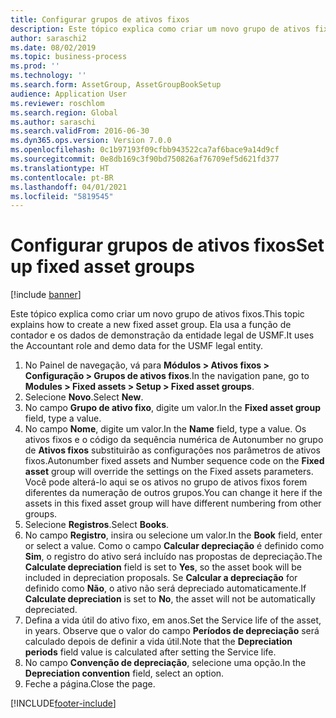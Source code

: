 ```yaml
---
title: Configurar grupos de ativos fixos
description: Este tópico explica como criar um novo grupo de ativos fixos.
author: saraschi2
ms.date: 08/02/2019
ms.topic: business-process
ms.prod: ''
ms.technology: ''
ms.search.form: AssetGroup, AssetGroupBookSetup
audience: Application User
ms.reviewer: roschlom
ms.search.region: Global
ms.author: saraschi
ms.search.validFrom: 2016-06-30
ms.dyn365.ops.version: Version 7.0.0
ms.openlocfilehash: 0c1b97193f09cfbb943522ca7af6bace9a14d9cf
ms.sourcegitcommit: 0e8db169c3f90bd750826af76709ef5d621fd377
ms.translationtype: HT
ms.contentlocale: pt-BR
ms.lasthandoff: 04/01/2021
ms.locfileid: "5819545"
---
```

# <a name="set-up-fixed-asset-groups"></a><span data-ttu-id="bbed9-103">Configurar grupos de ativos fixos</span><span class="sxs-lookup"><span data-stu-id="bbed9-103">Set up fixed asset groups</span></span>

[!include [banner](../../includes/banner.md)]

<span data-ttu-id="bbed9-104">Este tópico explica como criar um novo grupo de ativos fixos.</span><span class="sxs-lookup"><span data-stu-id="bbed9-104">This topic explains how to create a new fixed asset group.</span></span> <span data-ttu-id="bbed9-105">Ela usa a função de contador e os dados de demonstração da entidade legal de USMF.</span><span class="sxs-lookup"><span data-stu-id="bbed9-105">It uses the Accountant role and demo data for the USMF legal entity.</span></span>

1. <span data-ttu-id="bbed9-106">No Painel de navegação, vá para **Módulos > Ativos fixos > Configuração > Grupos de ativos fixos**.</span><span class="sxs-lookup"><span data-stu-id="bbed9-106">In the navigation pane, go to **Modules > Fixed assets > Setup > Fixed asset groups**.</span></span>
2. <span data-ttu-id="bbed9-107">Selecione **Novo**.</span><span class="sxs-lookup"><span data-stu-id="bbed9-107">Select **New**.</span></span>
3. <span data-ttu-id="bbed9-108">No campo **Grupo de ativo fixo**, digite um valor.</span><span class="sxs-lookup"><span data-stu-id="bbed9-108">In the **Fixed asset group** field, type a value.</span></span>
4. <span data-ttu-id="bbed9-109">No campo **Nome**, digite um valor.</span><span class="sxs-lookup"><span data-stu-id="bbed9-109">In the **Name** field, type a value.</span></span> <span data-ttu-id="bbed9-110">Os ativos fixos e o código da sequência numérica de Autonumber no grupo de **Ativos fixos** substituirão as configurações nos parâmetros de ativos fixos.</span><span class="sxs-lookup"><span data-stu-id="bbed9-110">Autonumber fixed assets and Number sequence code on the **Fixed asset** group will override the settings on the Fixed assets parameters.</span></span> <span data-ttu-id="bbed9-111">Você pode alterá-lo aqui se os ativos no grupo de ativos fixos forem diferentes da numeração de outros grupos.</span><span class="sxs-lookup"><span data-stu-id="bbed9-111">You can change it here if the assets in this fixed asset group will have different numbering from other groups.</span></span>  
5. <span data-ttu-id="bbed9-112">Selecione **Registros**.</span><span class="sxs-lookup"><span data-stu-id="bbed9-112">Select **Books**.</span></span>
6. <span data-ttu-id="bbed9-113">No campo **Registro**, insira ou selecione um valor.</span><span class="sxs-lookup"><span data-stu-id="bbed9-113">In the **Book** field, enter or select a value.</span></span> <span data-ttu-id="bbed9-114">Como o campo **Calcular depreciação** é definido como **Sim**, o registro do ativo será incluído nas propostas de depreciação.</span><span class="sxs-lookup"><span data-stu-id="bbed9-114">The **Calculate depreciation** field is set to **Yes**, so the asset book will be included in depreciation proposals.</span></span> <span data-ttu-id="bbed9-115">Se **Calcular a depreciação** for definido como **Não**, o ativo não será depreciado automaticamente.</span><span class="sxs-lookup"><span data-stu-id="bbed9-115">If **Calculate depreciation** is set to **No**, the asset will not be automatically depreciated.</span></span>  
7. <span data-ttu-id="bbed9-116">Defina a vida útil do ativo fixo, em anos.</span><span class="sxs-lookup"><span data-stu-id="bbed9-116">Set the Service life of the asset, in years.</span></span> <span data-ttu-id="bbed9-117">Observe que o valor do campo **Períodos de depreciação** será calculado depois de definir a vida útil.</span><span class="sxs-lookup"><span data-stu-id="bbed9-117">Note that the **Depreciation periods** field value is calculated after setting the Service life.</span></span>  
8. <span data-ttu-id="bbed9-118">No campo **Convenção de depreciação**, selecione uma opção.</span><span class="sxs-lookup"><span data-stu-id="bbed9-118">In the **Depreciation convention** field, select an option.</span></span>
9. <span data-ttu-id="bbed9-119">Feche a página.</span><span class="sxs-lookup"><span data-stu-id="bbed9-119">Close the page.</span></span>



[!INCLUDE[footer-include](../../../includes/footer-banner.md)]